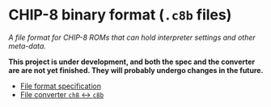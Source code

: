 # CHIP-8 binary format (`.c8b` files)

_A file format for CHIP-8 ROMs that can hold interpreter settings and other
meta-data._

**This project is under development, and both the spec and the converter are are
not yet finished. They will probably undergo changes in the future.**

  * [File format specification](./CHIP-8%20binary%20format.md)
  * [File converter `ch8` ↔ `c8b`](https://timendus.github.io/chip8-binary-format/)
